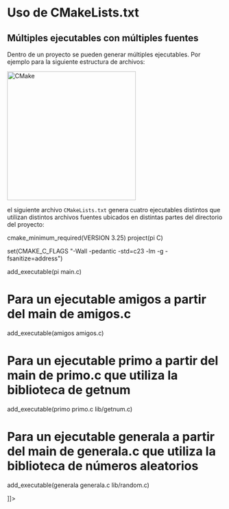 # Uso de CMakeLists.txt

## Múltiples ejecutables con múltiples fuentes

Dentro de un proyecto se pueden generar múltiples ejecutables. 
Por ejemplo para la siguiente estructura de archivos:

<img src="cmake.png" alt="CMake" width="300"/>

el siguiente archivo 
<code>CMakeLists.txt</code>
genera cuatro ejecutables distintos que utilizan distintos archivos fuentes ubicados
en distintas partes del directorio del proyecto:

<code-block lang="cmake">
<![CDATA[

cmake_minimum_required(VERSION 3.25)
project(pi C)

set(CMAKE_C_FLAGS "-Wall -pedantic -std=c23 -lm -g -fsanitize=address")

add_executable(pi main.c)
# Para un ejecutable amigos a partir del main de amigos.c
add_executable(amigos amigos.c)
# Para un ejecutable primo a partir del main de primo.c que utiliza la biblioteca de getnum
add_executable(primo primo.c lib/getnum.c)
# Para un ejecutable generala a partir del main de generala.c que utiliza la biblioteca de números aleatorios
add_executable(generala generala.c lib/random.c)

]]>
</code-block>
